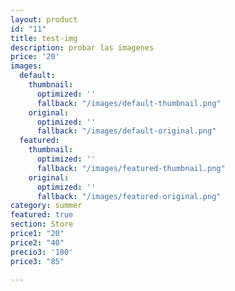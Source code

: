 ```yaml
---
layout: product
id: "11"
title: test-img
description: probar las imagenes
price: '20'
images:
  default:
    thumbnail:
      optimized: ''
      fallback: "/images/default-thumbnail.png"
    original:
      optimized: ''
      fallback: "/images/default-original.png"
  featured:
    thumbnail:
      optimized: ''
      fallback: "/images/featured-thumbnail.png"
    original:
      optimized: ''
      fallback: "/images/featured-original.png"
category: summer
featured: true
section: Store
price1: "20"
price2: "40"
precio3: '100'
price3: "85"

---
```

